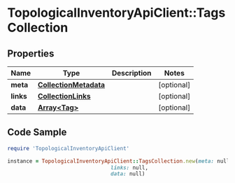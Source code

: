 # TopologicalInventoryApiClient::TagsCollection

## Properties

Name | Type | Description | Notes
------------ | ------------- | ------------- | -------------
**meta** | [**CollectionMetadata**](CollectionMetadata.md) |  | [optional] 
**links** | [**CollectionLinks**](CollectionLinks.md) |  | [optional] 
**data** | [**Array&lt;Tag&gt;**](Tag.md) |  | [optional] 

## Code Sample

```ruby
require 'TopologicalInventoryApiClient'

instance = TopologicalInventoryApiClient::TagsCollection.new(meta: null,
                                 links: null,
                                 data: null)
```


